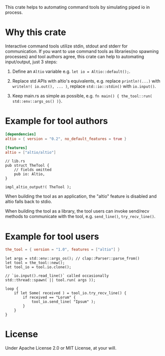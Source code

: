 This crate helps to automating command tools by simulating piped io in process.

# Why this crate

Interactive command tools utilize stdin, stdout and stderr for communication.
If you want to use command tools as libraries(no spawning processes) and tool
authors agree, this crate can help to automating input/output, just 3 steps:

1. Define an `Altio` variable e.g. `let io = Altio::default();`.

2. Replace std APIs with altio's equivalents, e.g. replace `println!(...)` with
`writeln!( io.out(), ... )`, replace `std::io::stdin()` with `io.input()`.

3. Keep main.rs as simple as possible, e.g.
`fn main() { the_tool::run( std::env::args_os() )}`.

# Example for tool authors

```toml
[dependencies]
altio = { version = "0.2", no_default_features = true }

[features]
altio = ["altio/altio"]
```

```rust,no_run
// lib.rs
pub struct TheTool {
    // fields omitted
    pub io: Altio,
}

impl_altio_output!( TheTool );
```

When building the tool as an application, the "altio" feature is disabled and
altio falls back to stdio.

When building the tool as a library, the tool users can invoke send/recv methods
to communicate with the tool, e.g. `send_line()`, `try_recv_line()`.

# Example for tool users

```toml
the_tool = { version = "1.0", features = ["altio"] }
```

```rust,no_run
let args = std::env::args_os(); // clap::Parser::parse_from()
let tool = the_tool::new();
let tool_io = tool.io.clone();

// `io.input().read_line()` called occasionally
std::thread::spawn( || tool.run( args ));

loop {
    if let Some( received ) = tool_io.try_recv_line() {
        if received == "Lorum" {
            tool_io.send_line( "Ipsum" );
        }
    }
}
```

# License

Under Apache License 2.0 or MIT License, at your will.
